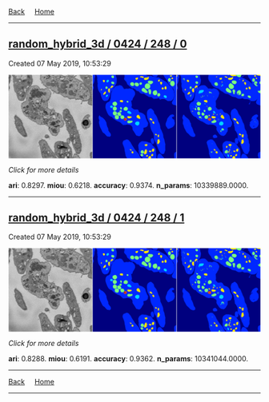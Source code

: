 
[Back](..)&nbsp;&nbsp;&nbsp;&nbsp;&nbsp;[Home](https://leapmanlab.github.io/snapshots)

---

<div class="summary"><a href="0"><h2>random_hybrid_3d / 0424 / 248 / 0</h2></a><p>Created 07 May 2019, 10:53:29
</p><a href="0"><img src="0/media/summary.png" align="center"></a><p>
<i>Click for more details</i>
</p></div>

**ari**: 0.8297. **miou**: 0.6218. **accuracy**: 0.9374. **n_params**: 10339889.0000. 

---

<div class="summary"><a href="1"><h2>random_hybrid_3d / 0424 / 248 / 1</h2></a><p>Created 07 May 2019, 10:53:29
</p><a href="1"><img src="1/media/summary.png" align="center"></a><p>
<i>Click for more details</i>
</p></div>

**ari**: 0.8288. **miou**: 0.6191. **accuracy**: 0.9362. **n_params**: 10341044.0000. 

---

[Back](..)&nbsp;&nbsp;&nbsp;&nbsp;&nbsp;[Home](https://leapmanlab.github.io/snapshots)

---